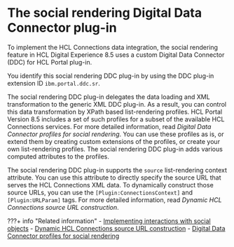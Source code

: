 # The social rendering Digital Data Connector plug-in

To implement the HCL Connections data integration, the social rendering feature in HCL Digital Experience 8.5 uses a custom Digital Data Connector \(DDC\) for HCL Portal plug-in.

You identify this social rendering DDC plug-in by using the DDC plug-in extension ID `ibm.portal.ddc.sr`.

The social rendering DDC plug-in delegates the data loading and XML transformation to the generic XML DDC plug-in. As a result, you can control this data transformation by XPath based list-rendering profiles. HCL Portal Version 8.5 includes a set of such profiles for a subset of the available HCL Connections services. For more detailed information, read *Digital Data Connector profiles for social rendering*. You can use these profiles as is, or extend them by creating custom extensions of the profiles, or create your own list-rendering profiles. The social rendering DDC plug-in adds various computed attributes to the profiles.

The social rendering DDC plug-in supports the `source` list-rendering context attribute. You can use this attribute to directly specify the source URL that serves the HCL Connections XML data. To dynamically construct those source URLs, you can use the `[Plugin:ConnectionsContext]` and `[Plugin:URLParam]` tags. For more detailed information, read *Dynamic HCL Connections source URL construction*.


???+ info "Related information"
    - [Implementing interactions with social objects](../customizing_view_definitions/implementing_interactions_social_object/index.md)
    - [Dynamic HCL Connections source URL construction](../extending_social_lists_using_ddc/soc_rendr_dyn_conn_srcurl_cnstrct.md)
    - [Digital Data Connector profiles for social rendering](../customizing_view_definitions/customizing_visualdesign/customizing_markup_gen/ddc_profiles_for_social_rend/index.md)


